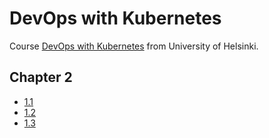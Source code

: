 # DevOps with Kubernetes

Course [DevOps with Kubernetes](https://courses.mooc.fi/org/uh-cs/courses/devops-with-kubernetes) from University of Helsinki.

## Chapter 2

- [1.1](https://github.com/aljazkovac/devops-with-kubernetes/tree/1.1/log_output)
- [1.2](https://github.com/aljazkovac/devops-with-kubernetes/tree/1.2/todo_app)
- [1.3](https://github.com/aljazkovac/devops-with-kubernetes/tree/1.3/log_output)
